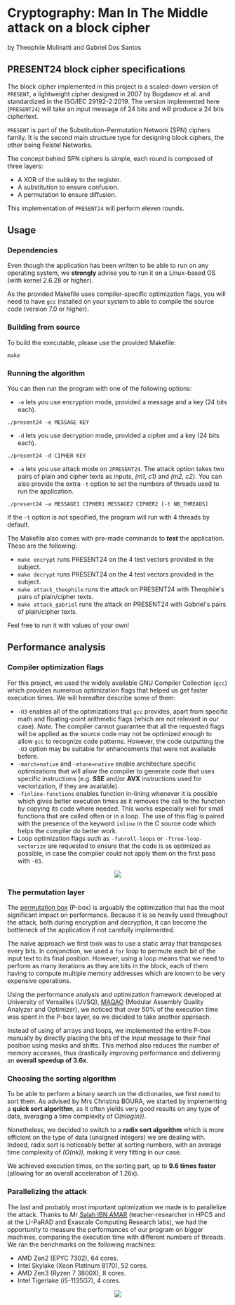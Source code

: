 # Cryptography: Man In The Middle attack on a block cipher
by Theophile Molinatti and Gabriel Dos Santos

## PRESENT24 block cipher specifications
The block cipher implemented in this project is a scaled-down version of
`PRESENT`, a lightweight cipher designed in 2007 by Bogdanov et al. and
standardized in the ISO/IEC 29192-2:2019. The version implemented here
(`PRESENT24`) will take an input message of 24 bits and will produce
a 24 bits ciphertext.

`PRESENT` is part of the Substitution-Permutation Network (SPN) ciphers family.
It is the second main structure type for designing block ciphers, the other
being Feistel Networks.

The concept behind SPN ciphers is simple, each round is composed of three layers:
- A XOR of the subkey to the register.
- A substitution to ensure confusion.
- A permutation to ensure diffusion.

This implementation of `PRESENT24` will perform eleven rounds.


## Usage
### Dependencies
Even though the application has been written to be able to run on any operating system, we **strongly** advise you to run it on a Linux-based OS (with kernel 2.6.28 or higher).

As the provided Makefile uses compiler-specific optimization flags, you will need to have `gcc` installed on your system to able to compile the source code (version 7.0 or higher).


### Building from source
To build the executable, please use the provided Makefile:
```
make
```


### Running the algorithm
You can then run the program with one of the following options:
- `-e` lets you use encryption mode, provided a message and a key (24 bits each).
```
./present24 -e MESSAGE KEY
```
- `-d` lets you use decryption mode, provided a cipher and a key (24 bits each).
```
./present24 -d CIPHER KEY
```
- `-a` lets you use attack mode on `2PRESENT24`.
The attack option takes two pairs of plain and cipher texts as inputs, *(m1, c1)* and *(m2, c2)*.
You can also provide the extra `-t` option to set the numbers of threads used to run the application.
```
./present24 -a MESSAGE1 CIPHER1 MESSAGE2 CIPHER2 [-t NB_THREADS]
```
If the `-t` option is not specified, the program will run with 4 threads by default.


The Makefile also comes with pre-made commands to ***test*** the application. These are the following:
- `make encrypt` runs PRESENT24 on the 4 test vectors provided in the subject.
- `make decrypt` runs PRESENT24 on the 4 test vectors provided in the subject.
- `make attack_theophile` runs the attack on PRESENT24 with Theophile's pairs of plain/cipher texts.
- `make attack_gabriel` runs the attack on PRESENT24 with Gabriel's pairs of plain/cipher texts.

Feel free to run it with values of your own!


## Performance analysis
### Compiler optimization flags
For this project, we used the widely available GNU Compiler Collection (`gcc`) which provides numerous optimization flags that helped us get faster execution times.
We will hereafter describe some of them:
- `-O3` enables all of the optimizations that `gcc` provides, apart from specific math and floating-point arithmetic flags (which are not relevant in our case).
*Note:* The compiler cannot guarantee that all the requested flags will be applied as the source code may not be optimized enough to allow `gcc` to recognize code patterns.
However, the code outputting the `-O3` option may be suitable for enhancements that were not available before.
- `-march=native` and `-mtune=native` enable architecture specific optimizations that will allow the compiler to generate code that uses specific instructions (e.g. **SSE** and/or **AVX** instructions used for vectorization, if they are available).
- `-finline-functions` enables function in-lining whenever it is possible which gives better execution times as it removes the call to the function by copying its code where needed. 
This works especially well for small functions that are called often or in a loop. The use of this flag is paired with the presence of the keyword `inline` in the C source code which helps the compiler do better work.
- Loop optimization flags such as `-funroll-loops` or `-ftree-loop-vectorize` are requested to ensure that the code is as optimized as possible, in case the compiler could not apply them on the first pass with `-O3`.

<p align="center">
  <img src="https://user-images.githubusercontent.com/55387403/117890864-37822480-b2b6-11eb-8875-c74b5e0f3140.png">
</p>

### The permutation layer
The [permutation box](https://en.wikipedia.org/wiki/Permutation_box) (P-box) is arguably the optimization that has the most significant impact on performance.
Because it is so heavily used throughout the attack, both during encryption and decryption, it can become the bottleneck of the application if not carefully implemented.

The naive approach we first took was to use a static array that transposes every bits. In conjonction, we used a `for` loop to permute each bit of the input text to its final position.
However, using a loop means that we need to perform as many iterations as they are bits in the block, each of them having to compute multiple memory addresses which are known to be very expensive operations.

Using the performance analysis and optimization framework developed at University of Versailles (UVSQ), [MAQAO](http://www.maqao.org/) (Modular Assembly Quality Analyzer and Optimizer), we noticed that over 50% of the execution time was spent in the P-box layer, so we decided to take another approach.

Instead of using of arrays and loops, we implemented the entire P-box manually by directly placing the bits of the input message to their final position using masks and shifts. This method also reduces the number of memory accesses, thus drastically improving performance and delivering an **overall speedup of 3.6x**.


### Choosing the sorting algorithm
To be able to perform a binary search on the dictionaries, we first need to sort them. As advised by Mrs Christina BOURA, we started by implementing a **quick sort algorithm**, as it often yields very good results on any type of data, averaging a time complexity of *O(nlog(n))*.

Nonetheless, we decided to switch to a **radix sort algorithm** which is more efficient on the type of data (unsigned integers) we are dealing with.
Indeed, radix sort is noticeably better at sorting numbers, with an average time complexity of *(O(nk))*, making it very fitting in our case.

We achieved execution times, on the sorting part, up to **9.6 times faster** (allowing for an overall acceleration of 1.26x).


### Parallelizing the attack
The last and probably most important optimization we made is to parallelize the attack.
Thanks to Mr [Salah IBN AMAR](https://github.com/yaspr) (teacher-researcher in HPCS and at the LI-PaRAD and Exascale Computing Research labs), we had the opportunity to measure the performances of our program on bigger machines, comparing the execution time with different numbers of threads.
We ran the benchmarks on the following machines:
- AMD Zen2 (EPYC 7302), 64 cores.
- Intel Skylake (Xeon Platinum 8170), 52 cores.
- AMD Zen3 (Ryzen 7 3800X), 8 cores.
- Intel Tigerlake (i5-1135G7), 4 cores.

<p align="center">
  <img src="https://user-images.githubusercontent.com/55387403/117891025-7dd78380-b2b6-11eb-9aaa-c23c4a2adcab.png">
</p>
